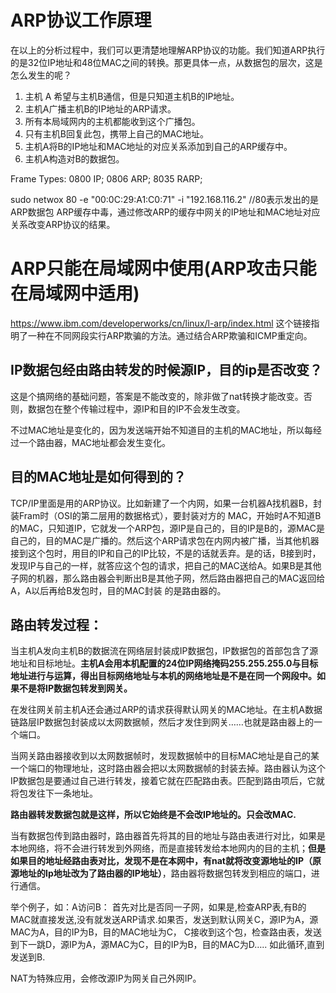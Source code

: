 # ARP协议工作原理 
在以上的分析过程中，我们可以更清楚地理解ARP协议的功能。我们知道ARP执行的是32位IP地址和48位MAC之间的转换。那更具体一点，从数据包的层次，这是怎么发生的呢？

1. 主机 A 希望与主机B通信，但是只知道主机B的IP地址。 
2. 主机A广播主机B的IP地址的ARP请求。 
3. 所有本局域网内的主机都能收到这个广播包。 
4. 只有主机B回复此包，携带上自己的MAC地址。 
5. 主机A将B的IP地址和MAC地址的对应关系添加到自己的ARP缓存中。 
6. 主机A构造对B的数据包。 

Frame Types: 0800 IP; 0806 ARP; 8035 RARP;

sudo netwox 80 -e "00:0C:29:A1:C0:71" -i "192.168.116.2"  //80表示发出的是ARP数据包 
ARP缓存中毒，通过修改ARP的缓存中网关的IP地址和MAC地址对应关系改变ARP协议的结果。

# ARP只能在局域网中使用(ARP攻击只能在局域网中适用) 

https://www.ibm.com/developerworks/cn/linux/l-arp/index.html 这个链接指明了一种在不同网段实行ARP欺骗的方法。通过结合ARP欺骗和ICMP重定向。

## IP数据包经由路由转发的时候源IP，目的ip是否改变？

这是个搞网络的基础问题，答案是不能改变的，除非做了nat转换才能改变。否则，数据包在整个传输过程中，源IP和目的IP不会发生改变。

不过MAC地址是变化的，因为发送端开始不知道目的主机的MAC地址，所以每经过一个路由器，MAC地址都会发生变化。

## 目的MAC地址是如何得到的？

TCP/IP里面是用的ARP协议。比如新建了一个内网，如果一台机器A找机器B，封装Fram时（OSI的第二层用的数据格式），要封装对方的 MAC，开始时A不知道B的MAC，只知道IP，它就发一个ARP包，源IP是自己的，目的IP是B的，源MAC是自己的，目的MAC是广播的。然后这个ARP请求包在内网内被广播，当其他机器接到这个包时，用目的IP和自己的IP比较，不是的话就丢弃。是的话，B接到时，发现IP与自己的一样，就答应这个包的请求，把自己的MAC送给A。如果B是其他子网的机器，那么路由器会判断出B是其他子网，然后路由器把自己的MAC返回给A，A以后再给B发包时，目的MAC封装 的是路由器的。

## 路由转发过程：

当主机A发向主机B的数据流在网络层封装成IP数据包，IP数据包的首部包含了源地址和目标地址。**主机A会用本机配置的24位IP网络掩码255.255.255.0与目标地址进行与运算，得出目标网络地址与本机的网络地址是不是在同一个网段中。如果不是将IP数据包转发到网关。**

在发往网关前主机A还会通过ARP的请求获得默认网关的MAC地址。在主机A数据链路层IP数据包封装成以太网数据帧，然后才发住到网关……也就是路由器上的一个端口。

当网关路由器接收到以太网数据帧时，发现数据帧中的目标MAC地址是自己的某一个端口的物理地址，这时路由器会把以太网数据帧的封装去掉。路由器认为这个IP数据包是要通过自己进行转发，接着它就在匹配路由表。匹配到路由项后，它就将包发往下一条地址。

**路由器转发数据包就是这样，所以它始终是不会改IP地址的。只会改MAC.**

当有数据包传到路由器时，路由器首先将其的目的地址与路由表进行对比，如果是本地网络，将不会进行转发到外网络，而是直接转发给本地网内的目的主机；**但是如果目的地址经路由表对比，发现不是在本网中，有nat就将改变源地址的IP（原源地址的Ip地址改为了路由器的IP地址）**，路由器将数据包转发到相应的端口，进行通信。

举个例子，如：A访问B： 
首先对比是否同一子网，如果是,检查ARP表,有B的MAC就直接发送,没有就发送ARP请求.如果否，发送到默认网关C，源IP为A，源MAC为A，目的IP为B，目的MAC地址为C， 
C接收到这个包，检查路由表，发送到下一跳D，源IP为A，源MAC为C，目的IP为B，目的MAC为D….. 
如此循环,直到发送到B.

NAT为特殊应用，会修改源IP为网关自己外网IP。